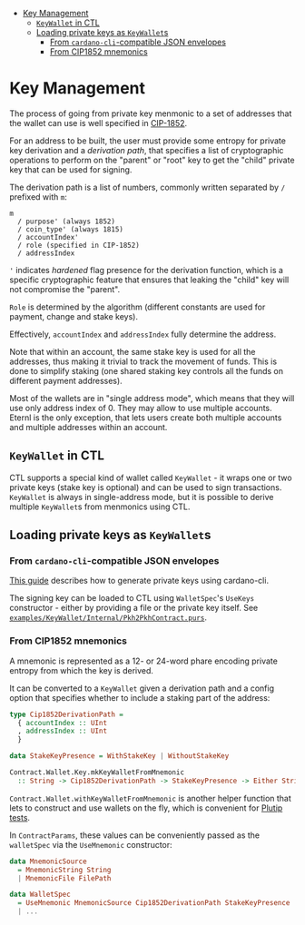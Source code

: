 <!-- START doctoc generated TOC please keep comment here to allow auto update -->
<!-- DON'T EDIT THIS SECTION, INSTEAD RE-RUN doctoc TO UPDATE -->

- [Key Management](#key-management)
  - [`KeyWallet` in CTL](#keywallet-in-ctl)
  - [Loading private keys as `KeyWallet`s](#loading-private-keys-as-keywallets)
    - [From `cardano-cli`-compatible JSON envelopes](#from-cardano-cli-compatible-json-envelopes)
    - [From CIP1852 mnemonics](#from-cip1852-mnemonics)

<!-- END doctoc generated TOC please keep comment here to allow auto update -->

# Key Management

The process of going from private key menmonic to a set of addresses that the wallet can use is well specified in [CIP-1852](https://cips.cardano.org/cip/CIP-1852).

For an address to be built, the user must provide some entropy for private key derivation and a *derivation path*, that specifies a list of cryptographic operations to perform on the "parent" or "root" key to get the "child" private key that can be used for signing.

The derivation path is a list of numbers, commonly written separated by `/` prefixed with `m`:

```
m
  / purpose' (always 1852)
  / coin_type' (always 1815)
  / accountIndex'
  / role (specified in CIP-1852)
  / addressIndex
```

`'` indicates *hardened* flag presence for the derivation function, which is a specific cryptographic feature that ensures that leaking the "child" key will not compromise the "parent".

`Role` is determined by the algorithm (different constants are used for payment, change and stake keys).

Effectively, `accountIndex` and `addressIndex` fully determine the address.

Note that within an account, the same stake key is used for all the addresses, thus making it trivial to track the movement of funds. This is done to simplify staking (one shared staking key controls all the funds on different payment addresses).

Most of the wallets are in "single address mode", which means that they will use only address index of 0. They may allow to use multiple accounts. Eternl is the only exception, that lets users create both multiple accounts and multiple addresses within an account.

## `KeyWallet` in CTL

CTL supports a special kind of wallet called `KeyWallet` - it wraps one or two private keys (stake key is optional) and can be used to sign transactions. `KeyWallet` is always in single-address mode, but it is possible to derive multiple `KeyWallet`s from menmonics using CTL.

## Loading private keys as `KeyWallet`s

### From `cardano-cli`-compatible JSON envelopes

[This guide](https://developers.cardano.org/docs/stake-pool-course/handbook/keys-addresses/) describes how to generate private keys using cardano-cli.

The signing key can be loaded to CTL using `WalletSpec`'s `UseKeys` constructor - either by providing a file or the private key itself. See [`examples/KeyWallet/Internal/Pkh2PkhContract.purs`](../examples/KeyWallet/Internal/Pkh2PkhContract.purs#L49).

### From CIP1852 mnemonics

A mnemonic is represented as a 12- or 24-word phare encoding private entropy from which the key is derived.

It can be converted to a `KeyWallet` given a derivation path and a config option that specifies whether to include a staking part of the address:

```purescript
type Cip1852DerivationPath =
  { accountIndex :: UInt
  , addressIndex :: UInt
  }

data StakeKeyPresence = WithStakeKey | WithoutStakeKey

Contract.Wallet.Key.mkKeyWalletFromMnemonic
  :: String -> Cip1852DerivationPath -> StakeKeyPresence -> Either String KeyWallet
```

`Contract.Wallet.withKeyWalletFromMnemonic` is another helper function that lets to construct and use wallets on the fly, which is convenient for [Plutip tests](./plutip-testing.md).

In `ContractParams`, these values can be conveniently passed as the `walletSpec` via the `UseMnemonic` constructor:

```purescript
data MnemonicSource
  = MnemonicString String
  | MnemonicFile FilePath

data WalletSpec
  = UseMnemonic MnemonicSource Cip1852DerivationPath StakeKeyPresence
  | ...
```
